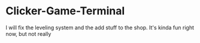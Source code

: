 # Clicker-Game-Terminal
I will fix the leveling system and the add stuff to the shop.
It's kinda fun right now, but not really

